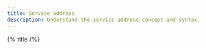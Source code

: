 ```yaml
---
title: Service address
description: Understand the service address concept and syntax.
---
```


{% title /%}

